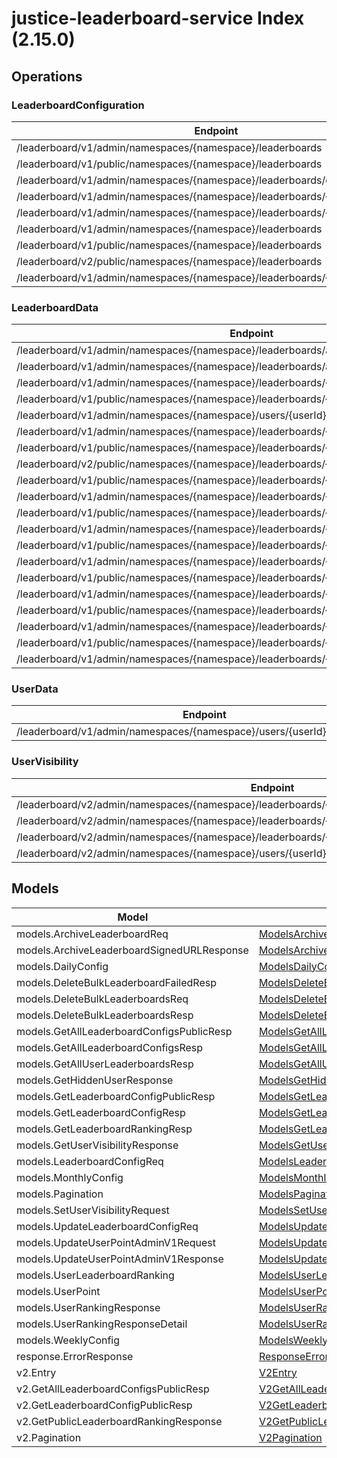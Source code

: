 [//]: # (<< template file: justice_py_sdk_codegen/__main__.py)

# justice-leaderboard-service Index (2.15.0)


## Operations

### LeaderboardConfiguration
| Endpoint | Method | ID | Class | Wrapper |
|---|---|---|---|---|
| /leaderboard/v1/admin/namespaces/{namespace}/leaderboards | POST | createLeaderboardConfigurationAdminV1 | [CreateLeaderboardConfigurationAdminV1](../accelbyte_py_sdk/api/leaderboard/operations/leaderboard_configuration/create_leaderboard_conf_663810.py) | [create_leaderboard_configuration_admin_v1](../accelbyte_py_sdk/api/leaderboard/wrappers/_leaderboard_configuration.py) |
| /leaderboard/v1/public/namespaces/{namespace}/leaderboards | POST | createLeaderboardConfigurationPublicV1 | [CreateLeaderboardConfigurationPublicV1](../accelbyte_py_sdk/api/leaderboard/operations/leaderboard_configuration/create_leaderboard_conf_8287f9.py) | [create_leaderboard_configuration_public_v1](../accelbyte_py_sdk/api/leaderboard/wrappers/_leaderboard_configuration.py) |
| /leaderboard/v1/admin/namespaces/{namespace}/leaderboards/delete | POST | deleteBulkLeaderboardConfigurationAdminV1 | [DeleteBulkLeaderboardConfigurationAdminV1](../accelbyte_py_sdk/api/leaderboard/operations/leaderboard_configuration/delete_bulk_leaderboard_94414e.py) | [delete_bulk_leaderboard_configuration_admin_v1](../accelbyte_py_sdk/api/leaderboard/wrappers/_leaderboard_configuration.py) |
| /leaderboard/v1/admin/namespaces/{namespace}/leaderboards/{leaderboardCode} | DELETE | deleteLeaderboardConfigurationAdminV1 | [DeleteLeaderboardConfigurationAdminV1](../accelbyte_py_sdk/api/leaderboard/operations/leaderboard_configuration/delete_leaderboard_conf_e6fbfe.py) | [delete_leaderboard_configuration_admin_v1](../accelbyte_py_sdk/api/leaderboard/wrappers/_leaderboard_configuration.py) |
| /leaderboard/v1/admin/namespaces/{namespace}/leaderboards/{leaderboardCode} | GET | getLeaderboardConfigurationAdminV1 | [GetLeaderboardConfigurationAdminV1](../accelbyte_py_sdk/api/leaderboard/operations/leaderboard_configuration/get_leaderboard_configu_dfbf1e.py) | [get_leaderboard_configuration_admin_v1](../accelbyte_py_sdk/api/leaderboard/wrappers/_leaderboard_configuration.py) |
| /leaderboard/v1/admin/namespaces/{namespace}/leaderboards | GET | getLeaderboardConfigurationsAdminV1 | [GetLeaderboardConfigurationsAdminV1](../accelbyte_py_sdk/api/leaderboard/operations/leaderboard_configuration/get_leaderboard_configu_3c85d9.py) | [get_leaderboard_configurations_admin_v1](../accelbyte_py_sdk/api/leaderboard/wrappers/_leaderboard_configuration.py) |
| /leaderboard/v1/public/namespaces/{namespace}/leaderboards | GET | getLeaderboardConfigurationsPublicV1 | [GetLeaderboardConfigurationsPublicV1](../accelbyte_py_sdk/api/leaderboard/operations/leaderboard_configuration/get_leaderboard_configu_e27832.py) | [get_leaderboard_configurations_public_v1](../accelbyte_py_sdk/api/leaderboard/wrappers/_leaderboard_configuration.py) |
| /leaderboard/v2/public/namespaces/{namespace}/leaderboards | GET | GetLeaderboardConfigurationsPublicV2 | [GetLeaderboardConfigurationsPublicV2](../accelbyte_py_sdk/api/leaderboard/operations/leaderboard_configuration/get_leaderboard_configu_d8a38d.py) | [get_leaderboard_configurations_public_v2](../accelbyte_py_sdk/api/leaderboard/wrappers/_leaderboard_configuration.py) |
| /leaderboard/v1/admin/namespaces/{namespace}/leaderboards/{leaderboardCode} | PUT | updateLeaderboardConfigurationAdminV1 | [UpdateLeaderboardConfigurationAdminV1](../accelbyte_py_sdk/api/leaderboard/operations/leaderboard_configuration/update_leaderboard_conf_ca626e.py) | [update_leaderboard_configuration_admin_v1](../accelbyte_py_sdk/api/leaderboard/wrappers/_leaderboard_configuration.py) |

### LeaderboardData
| Endpoint | Method | ID | Class | Wrapper |
|---|---|---|---|---|
| /leaderboard/v1/admin/namespaces/{namespace}/leaderboards/archived | GET | AdminGetArchivedLeaderboardRankingDataV1Handler | [AdminGetArchivedLeaderboardRankingDataV1Handler](../accelbyte_py_sdk/api/leaderboard/operations/leaderboard_data/admin_get_archived_lead_191726.py) | [admin_get_archived_leaderboard_ranking_data_v1_handler](../accelbyte_py_sdk/api/leaderboard/wrappers/_leaderboard_data.py) |
| /leaderboard/v1/admin/namespaces/{namespace}/leaderboards/archived | POST | CreateArchivedLeaderboardRankingDataV1Handler | [CreateArchivedLeaderboardRankingDataV1Handler](../accelbyte_py_sdk/api/leaderboard/operations/leaderboard_data/create_archived_leaderb_5492e4.py) | [create_archived_leaderboard_ranking_data_v1_handler](../accelbyte_py_sdk/api/leaderboard/wrappers/_leaderboard_data.py) |
| /leaderboard/v1/admin/namespaces/{namespace}/leaderboards/{leaderboardCode}/users/{userId} | DELETE | deleteUserRankingAdminV1 | [DeleteUserRankingAdminV1](../accelbyte_py_sdk/api/leaderboard/operations/leaderboard_data/delete_user_ranking_admin_v1.py) | [delete_user_ranking_admin_v1](../accelbyte_py_sdk/api/leaderboard/wrappers/_leaderboard_data.py) |
| /leaderboard/v1/public/namespaces/{namespace}/leaderboards/{leaderboardCode}/users/{userId} | DELETE | deleteUserRankingPublicV1 | [DeleteUserRankingPublicV1](../accelbyte_py_sdk/api/leaderboard/operations/leaderboard_data/delete_user_ranking_public_v1.py) | [delete_user_ranking_public_v1](../accelbyte_py_sdk/api/leaderboard/wrappers/_leaderboard_data.py) |
| /leaderboard/v1/admin/namespaces/{namespace}/users/{userId} | DELETE | deleteUserRankingsAdminV1 | [DeleteUserRankingsAdminV1](../accelbyte_py_sdk/api/leaderboard/operations/leaderboard_data/delete_user_rankings_admin_v1.py) | [delete_user_rankings_admin_v1](../accelbyte_py_sdk/api/leaderboard/wrappers/_leaderboard_data.py) |
| /leaderboard/v1/admin/namespaces/{namespace}/leaderboards/{leaderboardCode}/alltime | GET | GetAllTimeLeaderboardRankingAdminV1 | [GetAllTimeLeaderboardRankingAdminV1](../accelbyte_py_sdk/api/leaderboard/operations/leaderboard_data/get_all_time_leaderboar_d0fb4b.py) | [get_all_time_leaderboard_ranking_admin_v1](../accelbyte_py_sdk/api/leaderboard/wrappers/_leaderboard_data.py) |
| /leaderboard/v1/public/namespaces/{namespace}/leaderboards/{leaderboardCode}/alltime | GET | GetAllTimeLeaderboardRankingPublicV1 | [GetAllTimeLeaderboardRankingPublicV1](../accelbyte_py_sdk/api/leaderboard/operations/leaderboard_data/get_all_time_leaderboar_358b23.py) | [get_all_time_leaderboard_ranking_public_v1](../accelbyte_py_sdk/api/leaderboard/wrappers/_leaderboard_data.py) |
| /leaderboard/v2/public/namespaces/{namespace}/leaderboards/{leaderboardCode}/alltime | GET | GetAllTimeLeaderboardRankingPublicV2 | [GetAllTimeLeaderboardRankingPublicV2](../accelbyte_py_sdk/api/leaderboard/operations/leaderboard_data/get_all_time_leaderboar_9cbcdd.py) | [get_all_time_leaderboard_ranking_public_v2](../accelbyte_py_sdk/api/leaderboard/wrappers/_leaderboard_data.py) |
| /leaderboard/v1/public/namespaces/{namespace}/leaderboards/{leaderboardCode}/archived | GET | GetArchivedLeaderboardRankingDataV1Handler | [GetArchivedLeaderboardRankingDataV1Handler](../accelbyte_py_sdk/api/leaderboard/operations/leaderboard_data/get_archived_leaderboar_c023ea.py) | [get_archived_leaderboard_ranking_data_v1_handler](../accelbyte_py_sdk/api/leaderboard/wrappers/_leaderboard_data.py) |
| /leaderboard/v1/admin/namespaces/{namespace}/leaderboards/{leaderboardCode}/month | GET | GetCurrentMonthLeaderboardRankingAdminV1 | [GetCurrentMonthLeaderboardRankingAdminV1](../accelbyte_py_sdk/api/leaderboard/operations/leaderboard_data/get_current_month_leade_26486d.py) | [get_current_month_leaderboard_ranking_admin_v1](../accelbyte_py_sdk/api/leaderboard/wrappers/_leaderboard_data.py) |
| /leaderboard/v1/public/namespaces/{namespace}/leaderboards/{leaderboardCode}/month | GET | GetCurrentMonthLeaderboardRankingPublicV1 | [GetCurrentMonthLeaderboardRankingPublicV1](../accelbyte_py_sdk/api/leaderboard/operations/leaderboard_data/get_current_month_leade_4373db.py) | [get_current_month_leaderboard_ranking_public_v1](../accelbyte_py_sdk/api/leaderboard/wrappers/_leaderboard_data.py) |
| /leaderboard/v1/admin/namespaces/{namespace}/leaderboards/{leaderboardCode}/season | GET | GetCurrentSeasonLeaderboardRankingAdminV1 | [GetCurrentSeasonLeaderboardRankingAdminV1](../accelbyte_py_sdk/api/leaderboard/operations/leaderboard_data/get_current_season_lead_a79ffc.py) | [get_current_season_leaderboard_ranking_admin_v1](../accelbyte_py_sdk/api/leaderboard/wrappers/_leaderboard_data.py) |
| /leaderboard/v1/public/namespaces/{namespace}/leaderboards/{leaderboardCode}/season | GET | GetCurrentSeasonLeaderboardRankingPublicV1 | [GetCurrentSeasonLeaderboardRankingPublicV1](../accelbyte_py_sdk/api/leaderboard/operations/leaderboard_data/get_current_season_lead_51d992.py) | [get_current_season_leaderboard_ranking_public_v1](../accelbyte_py_sdk/api/leaderboard/wrappers/_leaderboard_data.py) |
| /leaderboard/v1/admin/namespaces/{namespace}/leaderboards/{leaderboardCode}/week | GET | GetCurrentWeekLeaderboardRankingAdminV1 | [GetCurrentWeekLeaderboardRankingAdminV1](../accelbyte_py_sdk/api/leaderboard/operations/leaderboard_data/get_current_week_leader_bdd5ce.py) | [get_current_week_leaderboard_ranking_admin_v1](../accelbyte_py_sdk/api/leaderboard/wrappers/_leaderboard_data.py) |
| /leaderboard/v1/public/namespaces/{namespace}/leaderboards/{leaderboardCode}/week | GET | GetCurrentWeekLeaderboardRankingPublicV1 | [GetCurrentWeekLeaderboardRankingPublicV1](../accelbyte_py_sdk/api/leaderboard/operations/leaderboard_data/get_current_week_leader_07d571.py) | [get_current_week_leaderboard_ranking_public_v1](../accelbyte_py_sdk/api/leaderboard/wrappers/_leaderboard_data.py) |
| /leaderboard/v1/admin/namespaces/{namespace}/leaderboards/{leaderboardCode}/today | GET | GetTodayLeaderboardRankingAdminV1 | [GetTodayLeaderboardRankingAdminV1](../accelbyte_py_sdk/api/leaderboard/operations/leaderboard_data/get_today_leaderboard_r_2eefd7.py) | [get_today_leaderboard_ranking_admin_v1](../accelbyte_py_sdk/api/leaderboard/wrappers/_leaderboard_data.py) |
| /leaderboard/v1/public/namespaces/{namespace}/leaderboards/{leaderboardCode}/today | GET | GetTodayLeaderboardRankingPublicV1 | [GetTodayLeaderboardRankingPublicV1](../accelbyte_py_sdk/api/leaderboard/operations/leaderboard_data/get_today_leaderboard_r_51cbb5.py) | [get_today_leaderboard_ranking_public_v1](../accelbyte_py_sdk/api/leaderboard/wrappers/_leaderboard_data.py) |
| /leaderboard/v1/admin/namespaces/{namespace}/leaderboards/{leaderboardCode}/users/{userId} | GET | getUserRankingAdminV1 | [GetUserRankingAdminV1](../accelbyte_py_sdk/api/leaderboard/operations/leaderboard_data/get_user_ranking_admin_v1.py) | [get_user_ranking_admin_v1](../accelbyte_py_sdk/api/leaderboard/wrappers/_leaderboard_data.py) |
| /leaderboard/v1/public/namespaces/{namespace}/leaderboards/{leaderboardCode}/users/{userId} | GET | getUserRankingPublicV1 | [GetUserRankingPublicV1](../accelbyte_py_sdk/api/leaderboard/operations/leaderboard_data/get_user_ranking_public_v1.py) | [get_user_ranking_public_v1](../accelbyte_py_sdk/api/leaderboard/wrappers/_leaderboard_data.py) |
| /leaderboard/v1/admin/namespaces/{namespace}/leaderboards/{leaderboardCode}/users/{userId} | PUT | updateUserPointAdminV1 | [UpdateUserPointAdminV1](../accelbyte_py_sdk/api/leaderboard/operations/leaderboard_data/update_user_point_admin_v1.py) | [update_user_point_admin_v1](../accelbyte_py_sdk/api/leaderboard/wrappers/_leaderboard_data.py) |

### UserData
| Endpoint | Method | ID | Class | Wrapper |
|---|---|---|---|---|
| /leaderboard/v1/admin/namespaces/{namespace}/users/{userId}/leaderboards | GET | getUserLeaderboardRankingsAdminV1 | [GetUserLeaderboardRankingsAdminV1](../accelbyte_py_sdk/api/leaderboard/operations/user_data/get_user_leaderboard_ra_d2aae2.py) | [get_user_leaderboard_rankings_admin_v1](../accelbyte_py_sdk/api/leaderboard/wrappers/_user_data.py) |

### UserVisibility
| Endpoint | Method | ID | Class | Wrapper |
|---|---|---|---|---|
| /leaderboard/v2/admin/namespaces/{namespace}/leaderboards/{leaderboardCode}/users/hidden | GET | GetHiddenUsersV2 | [GetHiddenUsersV2](../accelbyte_py_sdk/api/leaderboard/operations/user_visibility/get_hidden_users_v2.py) | [get_hidden_users_v2](../accelbyte_py_sdk/api/leaderboard/wrappers/_user_visibility.py) |
| /leaderboard/v2/admin/namespaces/{namespace}/leaderboards/{leaderboardCode}/users/{userId}/visibility | GET | GetUserVisibilityStatusV2 | [GetUserVisibilityStatusV2](../accelbyte_py_sdk/api/leaderboard/operations/user_visibility/get_user_visibility_status_v2.py) | [get_user_visibility_status_v2](../accelbyte_py_sdk/api/leaderboard/wrappers/_user_visibility.py) |
| /leaderboard/v2/admin/namespaces/{namespace}/leaderboards/{leaderboardCode}/users/{userId}/visibility | PUT | SetUserLeaderboardVisibilityStatusV2 | [SetUserLeaderboardVisibilityStatusV2](../accelbyte_py_sdk/api/leaderboard/operations/user_visibility/set_user_leaderboard_vi_7b0546.py) | [set_user_leaderboard_visibility_status_v2](../accelbyte_py_sdk/api/leaderboard/wrappers/_user_visibility.py) |
| /leaderboard/v2/admin/namespaces/{namespace}/users/{userId}/visibility | PUT | SetUserVisibilityStatusV2 | [SetUserVisibilityStatusV2](../accelbyte_py_sdk/api/leaderboard/operations/user_visibility/set_user_visibility_status_v2.py) | [set_user_visibility_status_v2](../accelbyte_py_sdk/api/leaderboard/wrappers/_user_visibility.py) |


## Models
| Model | Class |
|---|---|
| models.ArchiveLeaderboardReq | [ModelsArchiveLeaderboardReq](../accelbyte_py_sdk/api/leaderboard/models/models_archive_leaderboard_req.py) |
| models.ArchiveLeaderboardSignedURLResponse | [ModelsArchiveLeaderboardSignedURLResponse](../accelbyte_py_sdk/api/leaderboard/models/models_archive_leaderboard_signed_url_response.py) |
| models.DailyConfig | [ModelsDailyConfig](../accelbyte_py_sdk/api/leaderboard/models/models_daily_config.py) |
| models.DeleteBulkLeaderboardFailedResp | [ModelsDeleteBulkLeaderboardFailedResp](../accelbyte_py_sdk/api/leaderboard/models/models_delete_bulk_leaderboard_failed_resp.py) |
| models.DeleteBulkLeaderboardsReq | [ModelsDeleteBulkLeaderboardsReq](../accelbyte_py_sdk/api/leaderboard/models/models_delete_bulk_leaderboards_req.py) |
| models.DeleteBulkLeaderboardsResp | [ModelsDeleteBulkLeaderboardsResp](../accelbyte_py_sdk/api/leaderboard/models/models_delete_bulk_leaderboards_resp.py) |
| models.GetAllLeaderboardConfigsPublicResp | [ModelsGetAllLeaderboardConfigsPublicResp](../accelbyte_py_sdk/api/leaderboard/models/models_get_all_leaderboard_configs_public_resp.py) |
| models.GetAllLeaderboardConfigsResp | [ModelsGetAllLeaderboardConfigsResp](../accelbyte_py_sdk/api/leaderboard/models/models_get_all_leaderboard_configs_resp.py) |
| models.GetAllUserLeaderboardsResp | [ModelsGetAllUserLeaderboardsResp](../accelbyte_py_sdk/api/leaderboard/models/models_get_all_user_leaderboards_resp.py) |
| models.GetHiddenUserResponse | [ModelsGetHiddenUserResponse](../accelbyte_py_sdk/api/leaderboard/models/models_get_hidden_user_response.py) |
| models.GetLeaderboardConfigPublicResp | [ModelsGetLeaderboardConfigPublicResp](../accelbyte_py_sdk/api/leaderboard/models/models_get_leaderboard_config_public_resp.py) |
| models.GetLeaderboardConfigResp | [ModelsGetLeaderboardConfigResp](../accelbyte_py_sdk/api/leaderboard/models/models_get_leaderboard_config_resp.py) |
| models.GetLeaderboardRankingResp | [ModelsGetLeaderboardRankingResp](../accelbyte_py_sdk/api/leaderboard/models/models_get_leaderboard_ranking_resp.py) |
| models.GetUserVisibilityResponse | [ModelsGetUserVisibilityResponse](../accelbyte_py_sdk/api/leaderboard/models/models_get_user_visibility_response.py) |
| models.LeaderboardConfigReq | [ModelsLeaderboardConfigReq](../accelbyte_py_sdk/api/leaderboard/models/models_leaderboard_config_req.py) |
| models.MonthlyConfig | [ModelsMonthlyConfig](../accelbyte_py_sdk/api/leaderboard/models/models_monthly_config.py) |
| models.Pagination | [ModelsPagination](../accelbyte_py_sdk/api/leaderboard/models/models_pagination.py) |
| models.SetUserVisibilityRequest | [ModelsSetUserVisibilityRequest](../accelbyte_py_sdk/api/leaderboard/models/models_set_user_visibility_request.py) |
| models.UpdateLeaderboardConfigReq | [ModelsUpdateLeaderboardConfigReq](../accelbyte_py_sdk/api/leaderboard/models/models_update_leaderboard_config_req.py) |
| models.UpdateUserPointAdminV1Request | [ModelsUpdateUserPointAdminV1Request](../accelbyte_py_sdk/api/leaderboard/models/models_update_user_point_admin_v1_request.py) |
| models.UpdateUserPointAdminV1Response | [ModelsUpdateUserPointAdminV1Response](../accelbyte_py_sdk/api/leaderboard/models/models_update_user_point_admin_v1_response.py) |
| models.UserLeaderboardRanking | [ModelsUserLeaderboardRanking](../accelbyte_py_sdk/api/leaderboard/models/models_user_leaderboard_ranking.py) |
| models.UserPoint | [ModelsUserPoint](../accelbyte_py_sdk/api/leaderboard/models/models_user_point.py) |
| models.UserRankingResponse | [ModelsUserRankingResponse](../accelbyte_py_sdk/api/leaderboard/models/models_user_ranking_response.py) |
| models.UserRankingResponseDetail | [ModelsUserRankingResponseDetail](../accelbyte_py_sdk/api/leaderboard/models/models_user_ranking_response_detail.py) |
| models.WeeklyConfig | [ModelsWeeklyConfig](../accelbyte_py_sdk/api/leaderboard/models/models_weekly_config.py) |
| response.ErrorResponse | [ResponseErrorResponse](../accelbyte_py_sdk/api/leaderboard/models/response_error_response.py) |
| v2.Entry | [V2Entry](../accelbyte_py_sdk/api/leaderboard/models/v2_entry.py) |
| v2.GetAllLeaderboardConfigsPublicResp | [V2GetAllLeaderboardConfigsPublicResp](../accelbyte_py_sdk/api/leaderboard/models/v2_get_all_leaderboard_configs_public_resp.py) |
| v2.GetLeaderboardConfigPublicResp | [V2GetLeaderboardConfigPublicResp](../accelbyte_py_sdk/api/leaderboard/models/v2_get_leaderboard_config_public_resp.py) |
| v2.GetPublicLeaderboardRankingResponse | [V2GetPublicLeaderboardRankingResponse](../accelbyte_py_sdk/api/leaderboard/models/v2_get_public_leaderboard_ranking_response.py) |
| v2.Pagination | [V2Pagination](../accelbyte_py_sdk/api/leaderboard/models/v2_pagination.py) |
